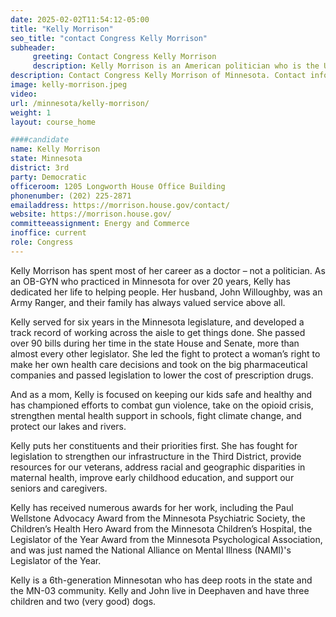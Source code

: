 ```yaml
---
date: 2025-02-02T11:54:12-05:00
title: "Kelly Morrison"
seo_title: "contact Congress Kelly Morrison"
subheader:
     greeting: Contact Congress Kelly Morrison
     description: Kelly Morrison is an American politician who is the U.S. representative for Minnesota's 3rd congressional district.
description: Contact Congress Kelly Morrison of Minnesota. Contact information for Kelly Morrison includes email address, phone number, and mailing address.
image: kelly-morrison.jpeg
video:
url: /minnesota/kelly-morrison/
weight: 1
layout: course_home

####candidate
name: Kelly Morrison
state: Minnesota
district: 3rd
party: Democratic
officeroom: 1205 Longworth House Office Building
phonenumber: (202) 225-2871
emailaddress: https://morrison.house.gov/contact/
website: https://morrison.house.gov/
committeeassignment: Energy and Commerce
inoffice: current
role: Congress
---
```

Kelly Morrison has spent most of her career as a doctor – not a politician. As an OB-GYN who practiced in Minnesota for over 20 years, Kelly has dedicated her life to helping people. Her husband, John Willoughby, was an Army Ranger, and their family has always valued service above all.

Kelly served for six years in the Minnesota legislature, and developed a track record of working across the aisle to get things done. She passed over 90 bills during her time in the state House and Senate, more than almost every other legislator. She led the fight to protect a woman’s right to make her own health care decisions and took on the big pharmaceutical companies and passed legislation to lower the cost of prescription drugs.

And as a mom, Kelly is focused on keeping our kids safe and healthy and has championed efforts to combat gun violence, take on the opioid crisis, strengthen mental health support in schools, fight climate change, and protect our lakes and rivers.

Kelly puts her constituents and their priorities first. She has fought for legislation to strengthen our infrastructure in the Third District, provide resources for our veterans, address racial and geographic disparities in maternal health, improve early childhood education, and support our seniors and caregivers.

Kelly has received numerous awards for her work, including the Paul Wellstone Advocacy Award from the Minnesota Psychiatric Society, the Children’s Health Hero Award from the Minnesota Children’s Hospital, the Legislator of the Year Award from the Minnesota Psychological Association, and was just named the National Alliance on Mental Illness (NAMI)'s Legislator of the Year.

Kelly is a 6th-generation Minnesotan who has deep roots in the state and the MN-03 community. Kelly and John live in Deephaven and have three children and two (very good) dogs.
